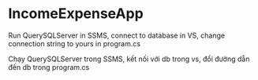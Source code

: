 # IncomeExpenseApp

Run QuerySQLServer in SSMS, connect to database in VS, change connection string to yours in program.cs

Chạy QuerySQLServer trong SSMS, kết nối với db trong vs, đổi đường dẫn đến db trong program.cs
